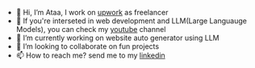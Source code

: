 - 👋 Hi, I’m Ataa, I work on [upwork](https://www.upwork.com/freelancers/~017dd4beb052466560) as freelancer 
- 👀 If you're interseted in web development and LLM(Large Languauge Models), you can check my [youtube](https://www.youtube.com/channel/UCdhQURct4qMkrP3kRJukR-Q) channel
- 🌱 I’m currently working on website auto generator using LLM
- 💞️ I’m looking to collaborate on fun projects
- 📫 How to reach me? send me to my [linkedin](https://www.linkedin.com/in/ataaeddin-aldaghstani-39504917b/)

<!---
AtaaEddin/AtaaEddin is a ✨ special ✨ repository because its `README.md` (this file) appears on your GitHub profile.
You can click the Preview link to take a look at your changes.
--->
